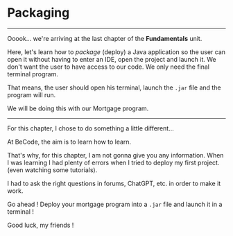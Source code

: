 # Packaging

---

Ooook... we're arriving at the last chapter of the **Fundamentals** unit.

Here, let's learn how to _package_ (deploy) a Java application so the user can open it without having to enter an IDE, open the project and launch it. We don't want the user to have access to our code. We only need the final terminal program.

That means, the user should open his terminal, launch the `.jar` file and the program will run.

We will be doing this with our Mortgage program.

---

For this chapter, I chose to do something a little different...

At BeCode, the aim is to learn how to learn.

That's why, for this chapter, I am not gonna give you any information. When I was learning I had plenty of errors when I tried to deploy my first project. (even watching some tutorials).

I had to ask the right questions in forums, ChatGPT, etc. in order to make it work.

Go ahead ! Deploy your mortgage program into a `.jar` file and launch it in a terminal !

Good luck, my friends !
